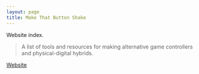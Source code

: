 ```yaml
---
layout: page
title: Make That Button Shake
---
```


Website index.

> A list of tools and resources for making alternative game controllers and physical-digital hybrids.

[Website](https://enricllagostera.github.io/makethatbuttonshake/)
